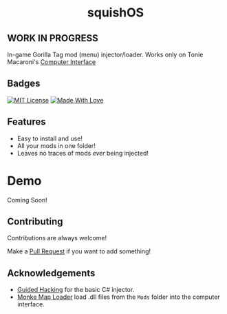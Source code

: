 
<h1 align=center>squishOS</h1>

## WORK IN PROGRESS
In-game Gorilla Tag mod (menu) injector/loader. Works only on Tonie Macaroni's [Computer Interface](https://github.com/ToniMacaroni/ComputerInterface)


## Badges

[![MIT License](https://img.shields.io/badge/License-MIT-green.svg)](https://choosealicense.com/licenses/mit/)
[![Made With Love](https://img.shields.io/badge/made%20with-love-ff69b4)](https://github.com/new-hue/squishOS)



## Features

- Easy to install and use!
- All your mods in one folder!
- Leaves no traces of mods *ever* being injected!


# Demo

Coming Soon!


<!--## Installation-->


    
## Contributing

Contributions are always welcome!

Make a [Pull Request](https://github.com/new-hue/squishOS/pulls) if you want to add something!


## Acknowledgements

 - [Guided Hacking](https://guidedhacking.com/threads/c-dll-injector-tutorial-how-to-inject-a-dll.14915/) for the basic C# injector.
 - [Monke Map Loader](https://github.com/Vadix88/MonkeMapLoader/) load .dll files from the ``Mods`` folder into the computer interface.


